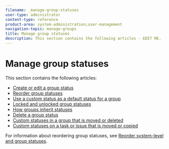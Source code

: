```yaml
---
filename: _manage-group-statuses
user-type: administrator
content-type: reference
product-area: system-administration;user-management
navigation-topic: manage-groups
title: Manage group statuses
description: This section contains the following articles - EDIT ME.
---
```


# Manage group statuses

This section contains the following articles:

* [Create or edit a group status](../../../administration-and-setup/manage-groups/manage-group-statuses/create-or-edit-a-group-status.md) 
* [Reorder group statuses](../../../administration-and-setup/manage-groups/manage-group-statuses/reorder-group-statuses-from-groups-area.md) 
* [Use a custom status as a default status for a group](../../../administration-and-setup/manage-groups/manage-group-statuses/use-custom-statuses-as-default-statuses-group.md) 
* [Locked and unlocked group statuses](../../../administration-and-setup/manage-groups/manage-group-statuses/lock-or-unlock-a-custom-group-status.md) 
* [How groups inherit statuses](../../../administration-and-setup/manage-groups/manage-group-statuses/how-groups-inherit-statuses.md) 
* [Delete a group status](../../../administration-and-setup/manage-groups/manage-group-statuses/delete-a-group-status.md) 
* [Custom statuses in a group that is moved or deleted](../../../administration-and-setup/manage-groups/manage-group-statuses/custom-statuses-in-group-moved-or-deleted.md) 
* [Custom statuses on a task or issue that is moved or copied](../../../administration-and-setup/manage-groups/manage-group-statuses/custom-statuses-on-a-task-or-issue-that-is-moved-or-copied.md)

For information about reordering group statuses, see [Reorder system-level and group statuses](../../../administration-and-setup/customize-workfront/creating-custom-status-and-priority-labels/reorder-system-statuses.md).
